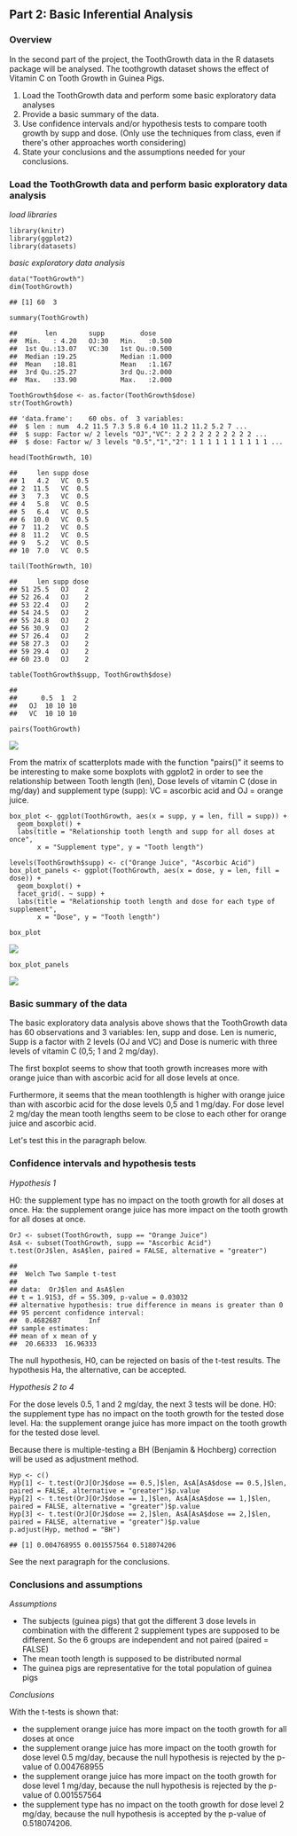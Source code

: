 Part 2: Basic Inferential Analysis
----------------------------------

### Overview

In the second part of the project, the ToothGrowth data in the R
datasets package will be analysed. The toothgrowth dataset shows the
effect of Vitamin C on Tooth Growth in Guinea Pigs.

1.  Load the ToothGrowth data and perform some basic exploratory data
    analyses
2.  Provide a basic summary of the data.
3.  Use confidence intervals and/or hypothesis tests to compare tooth
    growth by supp and dose. (Only use the techniques from class, even
    if there's other approaches worth considering)
4.  State your conclusions and the assumptions needed for
    your conclusions.

### Load the ToothGrowth data and perform basic exploratory data analysis

*load libraries*

    library(knitr)
    library(ggplot2)
    library(datasets)

*basic exploratory data analysis*

    data("ToothGrowth")
    dim(ToothGrowth)

    ## [1] 60  3

    summary(ToothGrowth)

    ##       len        supp         dose      
    ##  Min.   : 4.20   OJ:30   Min.   :0.500  
    ##  1st Qu.:13.07   VC:30   1st Qu.:0.500  
    ##  Median :19.25           Median :1.000  
    ##  Mean   :18.81           Mean   :1.167  
    ##  3rd Qu.:25.27           3rd Qu.:2.000  
    ##  Max.   :33.90           Max.   :2.000

    ToothGrowth$dose <- as.factor(ToothGrowth$dose)
    str(ToothGrowth)

    ## 'data.frame':    60 obs. of  3 variables:
    ##  $ len : num  4.2 11.5 7.3 5.8 6.4 10 11.2 11.2 5.2 7 ...
    ##  $ supp: Factor w/ 2 levels "OJ","VC": 2 2 2 2 2 2 2 2 2 2 ...
    ##  $ dose: Factor w/ 3 levels "0.5","1","2": 1 1 1 1 1 1 1 1 1 1 ...

    head(ToothGrowth, 10)

    ##     len supp dose
    ## 1   4.2   VC  0.5
    ## 2  11.5   VC  0.5
    ## 3   7.3   VC  0.5
    ## 4   5.8   VC  0.5
    ## 5   6.4   VC  0.5
    ## 6  10.0   VC  0.5
    ## 7  11.2   VC  0.5
    ## 8  11.2   VC  0.5
    ## 9   5.2   VC  0.5
    ## 10  7.0   VC  0.5

    tail(ToothGrowth, 10)

    ##     len supp dose
    ## 51 25.5   OJ    2
    ## 52 26.4   OJ    2
    ## 53 22.4   OJ    2
    ## 54 24.5   OJ    2
    ## 55 24.8   OJ    2
    ## 56 30.9   OJ    2
    ## 57 26.4   OJ    2
    ## 58 27.3   OJ    2
    ## 59 29.4   OJ    2
    ## 60 23.0   OJ    2

    table(ToothGrowth$supp, ToothGrowth$dose)

    ##     
    ##      0.5  1  2
    ##   OJ  10 10 10
    ##   VC  10 10 10

    pairs(ToothGrowth)

![](Part_2_files/figure-markdown_strict/tables-1.png)

From the matrix of scatterplots made with the function "pairs()" it
seems to be interesting to make some boxplots with ggplot2 in order to
see the relationship between Tooth length (len), Dose levels of vitamin
C (dose in mg/day) and supplement type (supp): VC = ascorbic acid and OJ
= orange juice.

    box_plot <- ggplot(ToothGrowth, aes(x = supp, y = len, fill = supp)) +
      geom_boxplot() +
      labs(title = "Relationship tooth length and supp for all doses at once",
           x = "Supplement type", y = "Tooth length")

    levels(ToothGrowth$supp) <- c("Orange Juice", "Ascorbic Acid")
    box_plot_panels <- ggplot(ToothGrowth, aes(x = dose, y = len, fill = dose)) +
      geom_boxplot() +
      facet_grid(. ~ supp) +
      labs(title = "Relationship tooth length and dose for each type of supplement",
           x = "Dose", y = "Tooth length")

    box_plot

![](Part_2_files/figure-markdown_strict/boxplots-1.png)

    box_plot_panels

![](Part_2_files/figure-markdown_strict/boxplots-2.png)

### Basic summary of the data

The basic exploratory data analysis above shows that the ToothGrowth
data has 60 observations and 3 variables: len, supp and dose. Len is
numeric, Supp is a factor with 2 levels (OJ and VC) and Dose is numeric
with three levels of vitamin C (0,5; 1 and 2 mg/day).

The first boxplot seems to show that tooth growth increases more with
orange juice than with ascorbic acid for all dose levels at once.

Furthermore, it seems that the mean toothlength is higher with orange
juice than with ascorbic acid for the dose levels 0,5 and 1 mg/day. For
dose level 2 mg/day the mean tooth lengths seem to be close to each
other for orange juice and ascorbic acid.

Let's test this in the paragraph below.

### Confidence intervals and hypothesis tests

*Hypothesis 1*

H0: the supplement type has no impact on the tooth growth for all doses
at once. Ha: the supplement orange juice has more impact on the tooth
growth for all doses at once.

    OrJ <- subset(ToothGrowth, supp == "Orange Juice")
    AsA <- subset(ToothGrowth, supp == "Ascorbic Acid")
    t.test(OrJ$len, AsA$len, paired = FALSE, alternative = "greater")

    ## 
    ##  Welch Two Sample t-test
    ## 
    ## data:  OrJ$len and AsA$len
    ## t = 1.9153, df = 55.309, p-value = 0.03032
    ## alternative hypothesis: true difference in means is greater than 0
    ## 95 percent confidence interval:
    ##  0.4682687       Inf
    ## sample estimates:
    ## mean of x mean of y 
    ##  20.66333  16.96333

The null hypothesis, H0, can be rejected on basis of the t-test results.
The hypothesis Ha, the alternative, can be accepted.

*Hypothesis 2 to 4*

For the dose levels 0.5, 1 and 2 mg/day, the next 3 tests will be done.
H0: the supplement type has no impact on the tooth growth for the tested
dose level. Ha: the supplement orange juice has more impact on the tooth
growth for the tested dose level.

Because there is multiple-testing a BH (Benjamin & Hochberg) correction
will be used as adjustment method.

    Hyp <- c()
    Hyp[1] <- t.test(OrJ[OrJ$dose == 0.5,]$len, AsA[AsA$dose == 0.5,]$len, paired = FALSE, alternative = "greater")$p.value
    Hyp[2] <- t.test(OrJ[OrJ$dose == 1,]$len, AsA[AsA$dose == 1,]$len, paired = FALSE, alternative = "greater")$p.value
    Hyp[3] <- t.test(OrJ[OrJ$dose == 2,]$len, AsA[AsA$dose == 2,]$len, paired = FALSE, alternative = "greater")$p.value
    p.adjust(Hyp, method = "BH")

    ## [1] 0.004768955 0.001557564 0.518074206

See the next paragraph for the conclusions.

### Conclusions and assumptions

*Assumptions*

-   The subjects (guinea pigs) that got the different 3 dose levels in
    combination with the different 2 supplement types are supposed to
    be different. So the 6 groups are independent and not paired (paired
    = FALSE)
-   The mean tooth length is supposed to be distributed normal
-   The guinea pigs are representative for the total population of
    guinea pigs

*Conclusions*

With the t-tests is shown that:

-   the supplement orange juice has more impact on the tooth growth for
    all doses at once
-   the supplement orange juice has more impact on the tooth growth for
    dose level 0.5 mg/day, because the null hypothesis is rejected by
    the p-value of 0.004768955
-   the supplement orange juice has more impact on the tooth growth for
    dose level 1 mg/day, because the null hypothesis is rejected by the
    p-value of 0.001557564
-   the supplement type has no impact on the tooth growth for dose level
    2 mg/day, because the null hypothesis is accepted by the p-value
    of 0.518074206.
